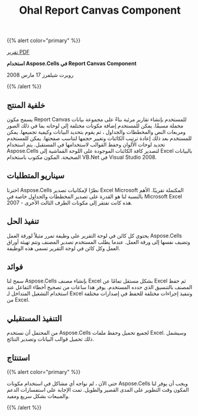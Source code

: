 ﻿---
title: Ohal Report Canvas Component
type: docs
weight: 30
url: /ar/net/ohal-report-canvas-component/
---
{{% alert color="primary" %}}

[تقرير PDF](https://blog.aspose.com/2008/03/17/complete-excel-export-capabilities-using-apis/)

**استخدام Aspose.Cells في Report Canvas Component**

روبرت شيلفرز 17 مارس 2008

{{% /alert %}}

## **خلفية المنتج**

يسمح مكون Report Canvas للمستخدم بإنشاء تقارير مرئية بناءً على مجموعة بيانات محملة مسبقًا. يمكن للمستخدم إضافة مكونات مختلفة إلى لوحاته بما في ذلك الصور ومربعات النص والمخططات والجداول ، ثم يقوم بتحديد البيانات وكيفية تجميعها. يمكن للمستخدم بعد ذلك إعادة ترتيب الكائنات وتغيير حجمها لتناسب صفحتها. يمكن للمستخدم تحديد لوحات الألوان وحفظ القوالب لاستخدامها في المستقبل. يتم استخدام Aspose.Cells لتصدير كافة الكائنات الموجودة على اللوحة القماشية إلى Excel بالبيانات الصحيحة. المكون مكتوب باستخدام VB.Net في Visual Studio 2008.

## **سيناريو المتطلبات**

اخترنا Aspose.Cells نظرًا لإمكانيات تصدير Excel Microsoft المكتملة تقريبًا. الأهم بالنسبة لنا هو القدرة على تصدير المخططات والجداول خاصة في Microsoft Excel 2007 - هذه كانت تفتقر إلى مكونات الطرف الثالث الأخرى.

## **تنفيذ الحل**

يحتوي كل كائن في لوحة التقرير على وظيفة تمرر مثيلاً لورقة العمل Aspose.Cells وتضيف نفسها إلى ورقة العمل. عندما يطلب المستخدم تصدير المصنف وتتم تهيئة أوراق العمل وكل كائن في لوحة التقرير تسمى هذه الوظيفة.

## **فوائد**

سمح لنا Aspose.Cells بإنشاء مصنف Excel بشكل مستقل تمامًا عن Excel ثم حفظ المصنف بالتنسيق الذي حدده المستخدم. يوفر هذا ساعات من تصحيح أخطاء التفاعل عند استخدام التشغيل المتداخل لـ Excel وتنفيذ إجراءات مختلفة للحفظ في إصدارات مختلفة من Excel.

## **التنفيذ المستقبلي**

من المحتمل أن نستخدم Aspose.Cells لجميع تحميل وحفظ ملفات Excel. وسيشمل ذلك تحميل قوالب البيانات وتصدير النتائج.

## **استنتاج**

{{% alert color="primary" %}}

حتى الآن ، لم نواجه أي مشاكل في استخدام مكونات Aspose.Cells ويجب أن يوفر لنا المكون وقت التطوير على المدى القصير والطويل. تمت الإجابة على استفسارات الدعم والمبيعات بشكل سريع ومفيد.

{{% /alert %}}
